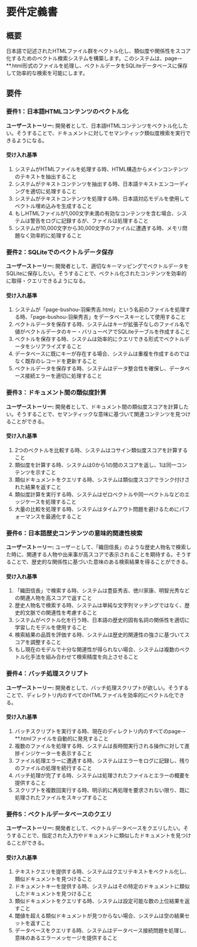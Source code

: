 # 要件定義書

## 概要

日本語で記述されたHTMLファイル群をベクトル化し、類似度や関係性をスコア化するためのベクトル検索システムを構築します。このシステムは、page-***-*****.html形式のファイルを処理し、ベクトルデータをSQLiteデータベースに保存して効率的な検索を可能にします。

## 要件

### 要件1：日本語HTMLコンテンツのベクトル化

**ユーザーストーリー:** 開発者として、日本語HTMLコンテンツをベクトル化したい。そうすることで、ドキュメントに対してセマンティック類似度検索を実行できるようになる。

#### 受け入れ基準

1. システムがHTMLファイルを処理する時、HTML構造からメインコンテンツのテキストを抽出すること
2. システムがテキストコンテンツを抽出する時、日本語テキストエンコーディングを適切に処理すること
3. システムがテキストコンテンツを処理する時、日本語対応モデルを使用してベクトル埋め込みを生成すること
4. もしHTMLファイルが1,000文字未満の有効なコンテンツを含む場合、システムは警告をログに記録するが、ファイルは処理すること
5. システムが10,000文字から30,000文字のファイルに遭遇する時、メモリ問題なく効率的に処理すること

### 要件2：SQLiteでのベクトルデータ保存

**ユーザーストーリー:** 開発者として、適切なキーマッピングでベクトルデータをSQLiteに保存したい。そうすることで、ベクトル化されたコンテンツを効率的に取得・クエリできるようになる。

#### 受け入れ基準

1. システムが「page-bushou-羽柴秀吉.html」という名前のファイルを処理する時、「page-bushou-羽柴秀吉」をデータベースキーとして使用すること
2. ベクトルデータを保存する時、システムはキーが拡張子なしのファイル名で値がベクトルデータのキー・バリューペアでSQLiteテーブルを作成すること
3. ベクトルを保存する時、システムは効率的にクエリできる形式でベクトルデータをシリアライズすること
4. データベースに既にキーが存在する場合、システムは重複を作成するのではなく既存のレコードを更新すること
5. ベクトルデータを保存する時、システムはデータ整合性を確保し、データベース接続エラーを適切に処理すること

### 要件3：ドキュメント間の類似度計算

**ユーザーストーリー:** 開発者として、ドキュメント間の類似度スコアを計算したい。そうすることで、セマンティックな意味に基づいて関連コンテンツを見つけることができる。

#### 受け入れ基準

1. 2つのベクトルを比較する時、システムはコサイン類似度スコアを計算すること
2. 類似度を計算する時、システムは0から1の間のスコアを返し、1は同一コンテンツを示すこと
3. 類似ドキュメントをクエリする時、システムは類似度スコアでランク付けされた結果を返すこと
4. 類似度計算を実行する時、システムはゼロベクトルや同一ベクトルなどのエッジケースを処理すること
5. 大量の比較を処理する時、システムはタイムアウト問題を避けるためにパフォーマンスを最適化すること

### 要件6：日本語歴史コンテンツの意味的関連性検索

**ユーザーストーリー:** ユーザーとして、「織田信長」のような歴史人物名で検索した時に、関連する人物や出来事が高スコアで表示されることを期待する。そうすることで、歴史的な関係性に基づいた意味のある検索結果を得ることができる。

#### 受け入れ基準

1. 「織田信長」で検索する時、システムは豊臣秀吉、徳川家康、明智光秀などの関連人物を高スコアで返すこと
2. 歴史人物名で検索する時、システムは単純な文字列マッチングではなく、歴史的文脈での関連性を考慮すること
3. システムがベクトル化を行う時、日本語の歴史的固有名詞の関係性を適切に学習したモデルを使用すること
4. 検索結果の品質を評価する時、システムは歴史的関連性の強さに基づいてスコアを調整すること
5. もし現在のモデルで十分な関連性が得られない場合、システムは複数のベクトル化手法を組み合わせて検索精度を向上させること

### 要件4：バッチ処理スクリプト

**ユーザーストーリー:** 開発者として、バッチ処理スクリプトが欲しい。そうすることで、ディレクトリ内のすべてのHTMLファイルを効率的にベクトル化できる。

#### 受け入れ基準

1. バッチスクリプトを実行する時、現在のディレクトリ内のすべてのpage-***-*****.htmlファイルを自動的に発見すること
2. 複数のファイルを処理する時、システムは長時間実行される操作に対して進捗インジケーターを表示すること
3. ファイル処理エラーに遭遇する時、システムはエラーをログに記録し、残りのファイルの処理を続行すること
4. バッチ処理が完了する時、システムは処理されたファイルとエラーの概要を提供すること
5. スクリプトを複数回実行する時、明示的に再処理を要求されない限り、既に処理されたファイルをスキップすること

### 要件5：ベクトルデータベースのクエリ

**ユーザーストーリー:** 開発者として、ベクトルデータベースをクエリしたい。そうすることで、指定された入力やドキュメントに類似したドキュメントを見つけることができる。

#### 受け入れ基準

1. テキストクエリを提供する時、システムはクエリテキストをベクトル化し、類似ドキュメントを見つけること
2. ドキュメントキーを提供する時、システムはその特定のドキュメントに類似したドキュメントを見つけること
3. 類似ドキュメントをクエリする時、システムは設定可能な数の上位結果を返すこと
4. 閾値を超える類似ドキュメントが見つからない場合、システムは空の結果セットを返すこと
5. データベースをクエリする時、システムはデータベース接続問題を処理し、意味のあるエラーメッセージを提供すること